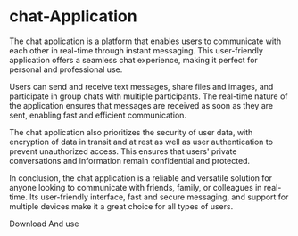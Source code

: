 # chat-Application
The chat application is a platform that enables users to communicate with each other in real-time through instant messaging. This user-friendly application offers a seamless chat experience, making it perfect for personal and professional use.

Users can send and receive text messages, share files and images, and participate in group chats with multiple participants. The real-time nature of the application ensures that messages are received as soon as they are sent, enabling fast and efficient communication.

The chat application also prioritizes the security of user data, with encryption of data in transit and at rest as well as user authentication to prevent unauthorized access. This ensures that users' private conversations and information remain confidential and protected.

In conclusion, the chat application is a reliable and versatile solution for anyone looking to communicate with friends, family, or colleagues in real-time. Its user-friendly interface, fast and secure messaging, and support for multiple devices make it a great choice for all types of users.

Download And use
